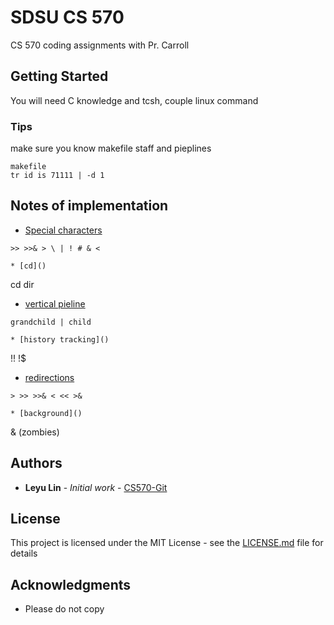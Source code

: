 # SDSU CS 570 

CS 570 coding assignments with Pr. Carroll

## Getting Started

You will need C knowledge and tcsh, couple linux command

### Tips

make sure you know makefile staff and pieplines
```
makefile
tr id is 71111 | -d 1 
```

## Notes of implementation

* [Special characters]()
```
>> >>& > \ | ! # & <

* [cd]()
```
cd dir 

* [vertical pieline]()
```
grandchild | child 

* [history tracking]()
```
!! !$

* [redirections]()
```
> >> >>& < << >&

* [background]()
```
& (zombies)

## Authors

* **Leyu Lin** - *Initial work* - [CS570-Git](https://github.com/CS570)

## License

This project is licensed under the MIT License - see the [LICENSE.md](LICENSE.md) file for details

## Acknowledgments

* Please do not copy  
